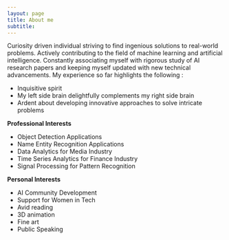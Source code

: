 ```yaml
---
layout: page
title: About me
subtitle:
---
```


Curiosity driven individual striving to find ingenious solutions to real-world problems. Actively contributing to the field of machine learning and artificial intelligence. Constantly associating myself with rigorous study of AI research papers and keeping myself updated with new technical advancements. My experience so far highlights the following :

- Inquisitive spirit
- My left side brain delightfully complements my right side brain
- Ardent about developing innovative approaches to solve intricate problems

**Professional Interests**
- Object Detection Applications
- Name Entity Recognition Applications
- Data Analytics for Media Industry
- Time Series Analytics for Finance Industry
- Signal Processing for Pattern Recognition

**Personal Interests**
- AI Community Development
- Support for Women in Tech
- Avid reading
- 3D animation
- Fine art
- Public Speaking
